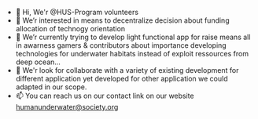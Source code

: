 - 👋 Hi, We'r @HUS-Program volunteers
- 👀 We’r interested in means to decentralize decision about funding allocation of technogy orientation 
- 🌱 We’r currently trying to develop light functional app for raise means all in awarness gamers & contributors about importance developing technologies for underwater habitats instead of exploit ressources from deep ocean...
- 💞️ We'r look for collaborate with a variety of existing development for different application yet developed for other application we could adapted in our scope. 
- 📫 You can reach us on our contact link on our website humanunderwater@society.org
